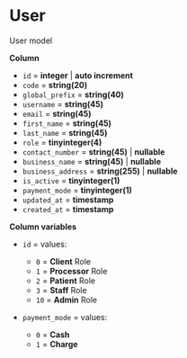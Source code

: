 # User

User model

**Column**

* `id` = **integer** | **auto increment**
* `code` = **string(20)**
* `global_prefix` = **string(40)**
* `username` = **string(45)**
* `email` = **string(45)**
* `first_name` = **string(45)**
* `last_name` = **string(45)**
* `role` = **tinyinteger(4)**
* `contact_number` = **string(45)** | **nullable**
* `business_name` = **string(45)** | **nullable**
* `business_address` = **string(255)** | **nullable**
* `is_active` = **tinyinteger(1)**
* `payment_mode` = **tinyinteger(1)**
* `updated_at` = **timestamp**
* `created_at` = **timestamp**

**Column variables**

* `id` = values:
   * `0` = **Client** Role
   * `1` = **Processor** Role  
   * `2` = **Patient** Role  
   * `3` = **Staff** Role  
   * `10` = **Admin** Role  


* `payment_mode` = values:
    * `0` = **Cash**
    * `1` = **Charge**
